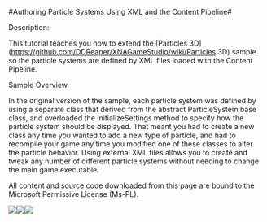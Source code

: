 #Authoring Particle Systems Using XML and the Content Pipeline#

Description:

This tutorial teaches you how to extend the [Particles 3D](https://github.com/DDReaper/XNAGameStudio/wiki/Particles 3D) sample so the particle systems are defined by XML files loaded with the Content Pipeline.


Sample Overview

In the original version of the sample, each particle system was defined by using a separate class that derived from the abstract ParticleSystem base class, and overloaded the InitializeSettings method to specify how the particle system should be displayed. That meant you had to create a new class any time you wanted to add a new type of particle, and had to recompile your game any time you modified one of these classes to alter the particle behavior. Using external XML files allows you to create and tweak any number of different particle systems without needing to change the main game executable.


All content and source code downloaded from this page are bound to the Microsoft Permissive License (Ms-PL).

![](https://github.com/DDReaper/XNAGameStudio/blob/master/Images/XNA_Particle3D_01_small.jpg)![](https://github.com/DDReaper/XNAGameStudio/blob/master/Images/XNA_Particle3D_02_small.jpg)![](https://github.com/DDReaper/XNAGameStudio/blob/master/Images/XNA_Particle3D_03_small.jpg)

		
